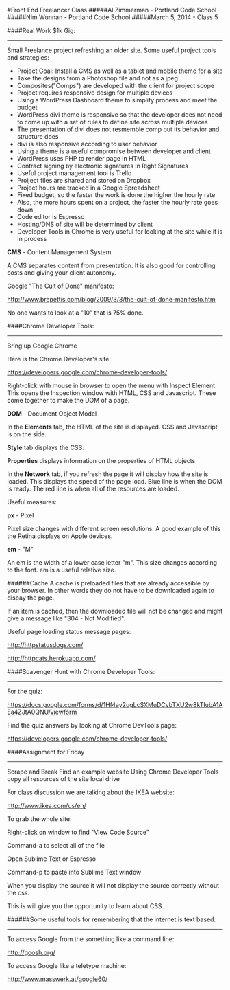 #Front End Freelancer Class
#####Al Zimmerman - Portland Code School
#####Nim Wunnan - Portland Code School
#####March 5, 2014 - Class 5

####Real Work $1k Gig:
____________________________________________________________________________
Small Freelance project refreshing an older site.
Some useful project tools and strategies:

* Project Goal:  Install a CMS as well as a tablet and mobile theme for a site
* Take the designs from a Photoshop file and not as a jpeg
* Composites("Comps") are developed with the client for project scope
* Project requires responsive design for multiple devices
* Using a WordPress Dashboard theme to simplify process and meet the budget
* WordPress divi theme is responsive so that the developer does not  need to come up with a set of rules to define site across multiple devices
* The presentation of divi does not resmemble comp but its behavior and structure does
* divi is also responsive according to user behavior
* Using a theme is a useful compromise between developer and client
* WordPress uses PHP to render page in HTML
* Contract signing by electronic signatures in Right Signatures
* Useful project management tool is Trello
* Proiject files are shared and stored on Dropbox
* Project hours are tracked in a Google Spreadsheet
* Fixed budget, so the faster the work is done the higher the hourly rate
* Also, the more hours spent on a project, the faster the hourly rate goes down
* Code editor is Espresso
* Hosting/DNS of site will be determined by client
* Developer Tools in Chrome is very useful for looking at the site while it is in process

**CMS** - Content Management System

A CMS separates content from presentation.  It is also good for controlling costs and giving your client autonomy.


Google "The Cult of Done" manifesto:

http://www.brepettis.com/blog/2009/3/3/the-cult-of-done-manifesto.htm

No one wants to look at a "10" that is 75% done.


####Chrome Developer Tools:
____________________________________________________________________________

Bring up Google Chrome

Here is the Chrome Developer's site:

https://developers.google.com/chrome-developer-tools/

Right-click with mouse in browser to open the menu with Inspect Element
This opens the Inspection window with HTML, CSS and Javascript.  These come together to make the DOM of a page.

**DOM** - Document Object Model

In the **Elements** tab, the HTML of the site is displayed. CSS and Javascript is on the side.

**Style** tab displays the CSS.

**Properties** displays information on the properties of HTML objects

In the **Network** tab, if you refresh the page it will display how the site is loaded. This displays the speed of the page load.  Blue line is when the DOM is ready.  The red line is when all of the resources are loaded.

Useful measures:

**px** - Pixel 

Pixel size changes with different screen resolutions.  A good example of this the Retina displays on Apple devices.

**em** - "M"

An em is the width of a lower case letter "m".  This size changes according to the font. em is a useful relative size.

######Cache
A cache is preloaded files that are already accessible by your browser.  In other words they do not have to be downloaded again to dispay the page.

If an item is cached, then the downloaded file will not be changed and might give a message like "304 - Not Modified".

Useful page loading status message pages:

http://httpstatusdogs.com/

http://httpcats.herokuapp.com/


####Scavenger Hunt with Chrome Developer Tools:
____________________________________________________________________________

For the quiz:

https://docs.google.com/forms/d/1Hf4ay2ugLcSXMuDCybTXU2w8kTIubA1AEa4ZJtA0QNU/viewform

Find the quiz answers by looking at Chrome DevTools page:

https://developers.google.com/chrome-developer-tools/



####Assignment for Friday
____________________________________________________________________________

Scrape and Break
Find an example website
Using Chrome Developer Tools copy all resources of the site local drive

For class discussion we are talking about the IKEA website:

http://www.ikea.com/us/en/

To grab the whole site:

Right-click on window to find "View Code Source"

Command-a to select all of the file

Open Sublime Text or Espresso

Command-p to paste into Sublime Text window

When you display the source it will not display the source correctly without the css.

This is will give you the opportunity to learn about CSS.


######Some useful tools for remembering that the internet is text based:
____________________________________________________________________________
To access Google from the something like a command line:

http://goosh.org/

To access Google like a teletype machine:

http://www.masswerk.at/google60/


